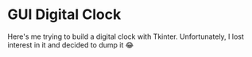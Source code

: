 # GUI Digital Clock

Here's me trying to build a digital clock with Tkinter. Unfortunately, I lost interest in it and decided to dump it 😂
